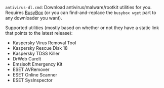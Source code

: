 `antivirus-dl.cmd`: Download antivirus/malware/rootkit utilities for you.  
Requires [BusyBox](https://frippery.org/files/busybox/busybox.exe) (or you can find-and-replace the `busybox wget` part to any downloader you want).  

Supported utilities (mostly based on whether or not they have a static link that points to the latest release):  
- Kaspersky Virus Removal Tool
- Kaspersky Rescue Disk 18
- Kaspersky TDSS Killer
- DrWeb CureIt
- Emsisoft Emergency Kit
- ESET AVRemover
- ESET Online Scanner
- ESET SysInspector
